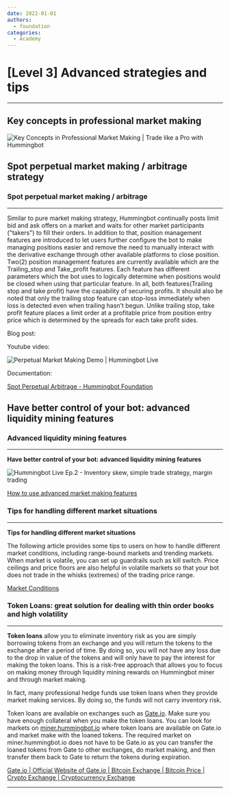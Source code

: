 ```yaml
---
date: 2022-01-01
authors:
  - foundation
categories:
  - Academy
---
```


# [Level 3] Advanced strategies and tips

---

## **Key concepts in professional market making**

![Key Concepts in Professional Market Making | Trade like a Pro with Hummingbot](https://www.youtube.com/embed/T336SGe-mwk)

## **Spot perpetual market making / arbitrage strategy**

### **Spot perpetual market making / arbitrage**

<!-- more -->

---

Similar to pure market making strategy, Hummingbot continually posts limit bid and ask offers on a market and waits for other market participants ("takers") to fill their orders. In addition to that, position management features are introduced to let users further configure the bot to make managing positions easier and remove the need to manually interact with the derivative exchange through other available platforms to close position. Two(2) position management features are currently available which are the Trailing_stop and Take_profit features. Each feature has different parameters which the bot uses to logically determine when positions would be closed when using that particular feature. In all, both features(Trailing stop and take profit) have the capability of securing profits. It should also be noted that only the trailing stop feature can stop-loss immediately when loss is detected even when trailing hasn’t begun. Unlike trailing stop, take profit feature places a limit order at a profitable price from position entry price which is determined by the spreads for each take profit sides.

Blog post:

Youtube video:

![Perpetual Market Making Demo | Hummingbot Live](https://www.youtube.com/embed/IclhZWtKiSA)

Documentation:

[Spot Perpetual Arbitrage - Hummingbot Foundation](https://hummingbot.org/strategies/spot-perpetual-arbitrage/?ref=blog.hummingbot.org)

## **Have better control of your bot: advanced liquidity mining features**

### **Advanced liquidity mining features**

---

**Have better control of your bot: advanced liquidity mining features**

![Hummingbot Live Ep.2 - Inventory skew, simple trade strategy, margin trading](https://www.youtube.com/embed/SrJqPAhP40w)

[How to use advanced market making features](https://hummingbot.io/en/blog/2019-11-advanced-market-making/?ref=blog.hummingbot.org)

### **Tips for handling different market situations**

---

**Tips for handling different market situations**

The following article provides some tips to users on how to handle different market conditions, including range-bound markets and trending markets. When market is volatile, you can set up guardrails such as kill switch. Price ceilings and price floors are also helpful in volatile markets so that your bot does not trade in the whisks (extremes) of the trading price range.

[Market Conditions](https://hummingbot.io/en/blog/2022-03-02-market-conditions/?ref=blog.hummingbot.org)

### **Token Loans: great solution for dealing with thin order books and high volatility**

---

**Token loans** allow you to eliminate inventory risk as you are simply borrowing tokens from an exchange and you will return the tokens to the exchange after a period of time. By doing so, you will not have any loss due to the drop in value of the tokens and will only have to pay the interest for making the token loans. This is a risk-free approach that allows you to focus on making money through liquidity mining rewards on Hummingbot miner and through market making.

In fact, many professional hedge funds use token loans when they provide market making services. By doing so, the funds will not carry inventory risk.

Token loans are available on exchanges such as [Gate.io](http://gate.io/?ref=blog.hummingbot.org). Make sure you have enough collateral when you make the token loans. You can look for markets on [miner.hummingbot.io](http://miner.hummingbot.io/?ref=blog.hummingbot.org) where token loans are available on Gate.io and market make with the loaned tokens. The required market on miner.hummingbot.io does not have to be Gate.io as you can transfer the loaned tokens from Gate to other exchanges, do market making, and then transfer them back to Gate to return the tokens during expiration.

[Gate.io | Official Website of Gate.io | Bitcoin Exchange | Bitcoin Price | Crypto Exchange | Cryptocurrency Exchange](https://www.gate.io/cryptoloan/USDT?ch=ann210&ref=blog.hummingbot.org)

---